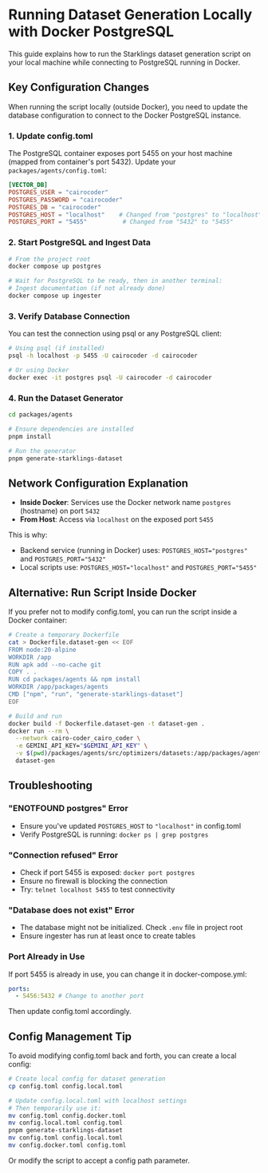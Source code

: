 # Running Dataset Generation Locally with Docker PostgreSQL

This guide explains how to run the Starklings dataset generation script on your local machine while connecting to PostgreSQL running in Docker.

## Key Configuration Changes

When running the script locally (outside Docker), you need to update the database configuration to connect to the Docker PostgreSQL instance.

### 1. Update config.toml

The PostgreSQL container exposes port 5455 on your host machine (mapped from container's port 5432). Update your `packages/agents/config.toml`:

```toml
[VECTOR_DB]
POSTGRES_USER = "cairocoder"
POSTGRES_PASSWORD = "cairocoder"
POSTGRES_DB = "cairocoder"
POSTGRES_HOST = "localhost"    # Changed from "postgres" to "localhost"
POSTGRES_PORT = "5455"          # Changed from "5432" to "5455"
```

### 2. Start PostgreSQL and Ingest Data

```bash
# From the project root
docker compose up postgres

# Wait for PostgreSQL to be ready, then in another terminal:
# Ingest documentation (if not already done)
docker compose up ingester
```

### 3. Verify Database Connection

You can test the connection using psql or any PostgreSQL client:

```bash
# Using psql (if installed)
psql -h localhost -p 5455 -U cairocoder -d cairocoder

# Or using Docker
docker exec -it postgres psql -U cairocoder -d cairocoder
```

### 4. Run the Dataset Generator

```bash
cd packages/agents

# Ensure dependencies are installed
pnpm install

# Run the generator
pnpm generate-starklings-dataset
```

## Network Configuration Explanation

- **Inside Docker**: Services use the Docker network name `postgres` (hostname) on port `5432`
- **From Host**: Access via `localhost` on the exposed port `5455`

This is why:

- Backend service (running in Docker) uses: `POSTGRES_HOST="postgres"` and `POSTGRES_PORT="5432"`
- Local scripts use: `POSTGRES_HOST="localhost"` and `POSTGRES_PORT="5455"`

## Alternative: Run Script Inside Docker

If you prefer not to modify config.toml, you can run the script inside a Docker container:

```bash
# Create a temporary Dockerfile
cat > Dockerfile.dataset-gen << EOF
FROM node:20-alpine
WORKDIR /app
RUN apk add --no-cache git
COPY . .
RUN cd packages/agents && npm install
WORKDIR /app/packages/agents
CMD ["npm", "run", "generate-starklings-dataset"]
EOF

# Build and run
docker build -f Dockerfile.dataset-gen -t dataset-gen .
docker run --rm \
  --network cairo-coder_cairo_coder \
  -e GEMINI_API_KEY="$GEMINI_API_KEY" \
  -v $(pwd)/packages/agents/src/optimizers/datasets:/app/packages/agents/src/optimizers/datasets \
  dataset-gen
```

## Troubleshooting

### "ENOTFOUND postgres" Error

- Ensure you've updated `POSTGRES_HOST` to `"localhost"` in config.toml
- Verify PostgreSQL is running: `docker ps | grep postgres`

### "Connection refused" Error

- Check if port 5455 is exposed: `docker port postgres`
- Ensure no firewall is blocking the connection
- Try: `telnet localhost 5455` to test connectivity

### "Database does not exist" Error

- The database might not be initialized. Check `.env` file in project root
- Ensure ingester has run at least once to create tables

### Port Already in Use

If port 5455 is already in use, you can change it in docker-compose.yml:

```yaml
ports:
  - 5456:5432 # Change to another port
```

Then update config.toml accordingly.

## Config Management Tip

To avoid modifying config.toml back and forth, you can create a local config:

```bash
# Create local config for dataset generation
cp config.toml config.local.toml

# Update config.local.toml with localhost settings
# Then temporarily use it:
mv config.toml config.docker.toml
mv config.local.toml config.toml
pnpm generate-starklings-dataset
mv config.toml config.local.toml
mv config.docker.toml config.toml
```

Or modify the script to accept a config path parameter.
